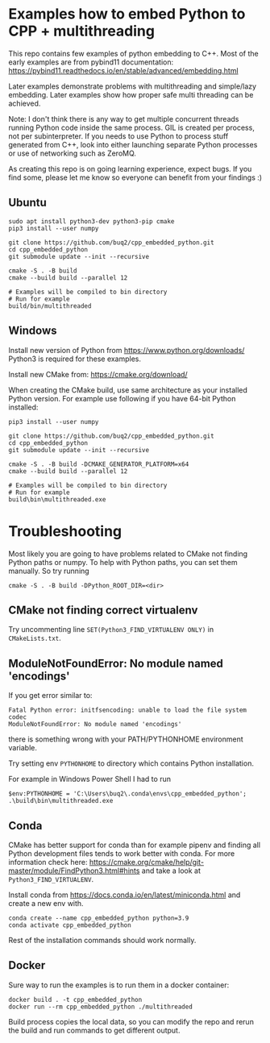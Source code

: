 # Examples how to embed Python to CPP + multithreading

This repo contains few examples of python embedding to C++.
Most of the early examples are from pybind11 documentation: 
https://pybind11.readthedocs.io/en/stable/advanced/embedding.html

Later examples demonstrate problems with multithreading and
simple/lazy embedding. Later examples show how proper safe multi
threading can be achieved.

Note: I don't think there is any way to get multiple concurrent
threads running Python code inside the same process. GIL is created
per process, not per subinterpreter. If you needs to
use Python to process stuff generated from C++, look into
either launching separate Python processes or use of networking
such as ZeroMQ.

As creating this repo is on going learning experience, expect bugs.
If you find some, please let me know so everyone can benefit from
your findings :)

## Ubuntu

```
sudo apt install python3-dev python3-pip cmake
pip3 install --user numpy

git clone https://github.com/buq2/cpp_embedded_python.git
cd cpp_embedded_python
git submodule update --init --recursive

cmake -S . -B build
cmake --build build --parallel 12

# Examples will be compiled to bin directory
# Run for example
build/bin/multithreaded
```

## Windows

Install new version of Python from https://www.python.org/downloads/
Python3 is required for these examples.

Install new CMake from: https://cmake.org/download/ 

When creating the CMake build, use same architecture as your installed Python version.
For example use following if you have 64-bit Python installed:

```
pip3 install --user numpy

git clone https://github.com/buq2/cpp_embedded_python.git
cd cpp_embedded_python
git submodule update --init --recursive

cmake -S . -B build -DCMAKE_GENERATOR_PLATFORM=x64
cmake --build build --parallel 12

# Examples will be compiled to bin directory
# Run for example
build\bin\multithreaded.exe
```

# Troubleshooting

Most likely you are going to have problems related to CMake not finding Python paths or numpy.
To help with Python paths, you can set them manually. So try running
```
cmake -S . -B build -DPython_ROOT_DIR=<dir>
```

## CMake not finding correct virtualenv

Try uncommenting line `SET(Python3_FIND_VIRTUALENV ONLY)` in `CMakeLists.txt`.

## ModuleNotFoundError: No module named 'encodings'

If you get error similar to:
```
Fatal Python error: initfsencoding: unable to load the file system codec 
ModuleNotFoundError: No module named 'encodings'
```
there is something wrong with your PATH/PYTHONHOME environment variable.

Try setting env `PYTHONHOME` to directory which contains Python installation. 

For example in Windows Power Shell I had to run
```
$env:PYTHONHOME = 'C:\Users\buq2\.conda\envs\cpp_embedded_python'; 
.\build\bin\multithreaded.exe
```

## Conda

CMake has better support for conda than for example pipenv and finding all Python development files tends to work better with conda.
For more information check here: https://cmake.org/cmake/help/git-master/module/FindPython3.html#hints and take a look at `Python3_FIND_VIRTUALENV`.

Install conda from https://docs.conda.io/en/latest/miniconda.html and create a new env with.

```
conda create --name cpp_embedded_python python=3.9
conda activate cpp_embedded_python
```

Rest of the installation commands should work normally.


## Docker

Sure way to run the examples is to run them in a docker container:

```
docker build . -t cpp_embedded_python
docker run --rm cpp_embedded_python ./multithreaded
```

Build process copies the local data, so you can modify the repo and rerun the build and run commands to get different output.